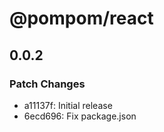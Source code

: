 # @pompom/react

## 0.0.2

### Patch Changes

- a11137f: Initial release
- 6ecd696: Fix package.json
